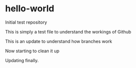# hello-world
Initial test repository

This is simply a test file to understand the workings of Github

This is an update to understand how branches work

Now starting to clean it up

Updating finally.
